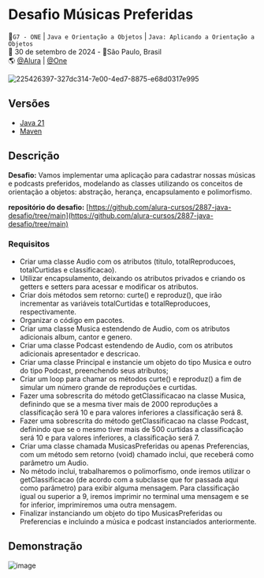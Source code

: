 # Desafio Músicas Preferidas
🚩`G7 - ONE` | `Java e Orientação a Objetos` | `Java: Aplicando a Orientação a Objetos`<br>
📅 30 de setembro de 2024 - 📍São Paulo, Brasil<br>
🌎 [@Alura](https://www.alura.com.br/) | [@One](https://www.oracle.com/br/)<br>

![225426397-327dc314-7e00-4ed7-8875-e68d0317e995](https://github.com/user-attachments/assets/b3433ed0-1a5b-4efd-8f08-12bf84244246)

## Versões
- [Java 21](https://docs.oracle.com/en/java/javase/21/)
- [Maven](https://maven.apache.org/what-is-maven.html)

## Descrição
**Desafio:** Vamos implementar uma aplicação para cadastrar nossas músicas e podcasts preferidos, 
modelando as classes utilizando os conceitos de orientação a objetos: abstração, herança, 
encapsulamento e polimorfismo.

**repositório do desafio:** [https://github.com/alura-cursos/2887-java-desafio/tree/main](https://github.com/alura-cursos/2887-java-desafio/tree/main)
### Requisitos
- Criar uma classe Audio com os atributos (titulo, totalReproducoes, totalCurtidas e classificacao).
- Utilizar encapsulamento, deixando os atributos privados e criando os getters e setters para acessar e modificar os atributos.
- Criar dois métodos sem retorno: curte() e reproduz(), que irão incrementar as variáveis totalCurtidas e totalReproducoes, respectivamente.
- Organizar o código em pacotes.
- Criar uma classe Musica estendendo de Audio, com os atributos adicionais album, cantor e genero.
- Criar uma classe Podcast estendendo de Audio, com os atributos adicionais apresentador e descricao.
- Criar uma classe Principal e instancie um objeto do tipo Musica e outro do tipo Podcast, preenchendo seus atributos;
- Criar um loop para chamar os métodos curte() e reproduz() a fim de simular um número grande de reproduções e curtidas.
- Fazer uma sobrescrita do método getClassificacao na classe Musica, definindo que se a mesma tiver mais de 2000 reproduções a classificação será 10 e para valores inferiores a classificação será 8.
- Fazer uma sobrescrita do método getClassificacao na classe Podcast, definindo que se o mesmo tiver mais de 500 curtidas a classificação será 10 e para valores inferiores, a classificação será 7.
- Criar uma classe chamada MusicasPreferidas ou apenas Preferencias, com um método sem retorno (void) chamado inclui, que receberá como parâmetro um Audio.
- No método inclui, trabalharemos o polimorfismo, onde iremos utilizar o getClassificacao (de acordo com a subclasse que for passada aqui como parâmetro) para exibir alguma mensagem. Para classificação igual ou superior a 9, iremos imprimir no terminal uma mensagem e se for inferior, imprimiremos uma outra mensagem.
- Finalizar instanciando um objeto do tipo MusicasPreferidas ou Preferencias e incluindo a música e podcast instanciados anteriormente.

## Demonstração
![image](https://github.com/user-attachments/assets/8198d57f-8edf-4f76-b4fc-a98d32a41067)


